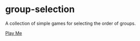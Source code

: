 # group-selection
A collection of simple games for selecting the order of groups.

[Play Me](https://jordan-bruno.github.io/group-selection/)
